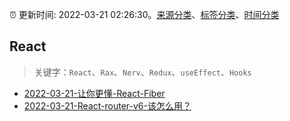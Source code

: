 :alarm_clock: 更新时间: 2022-03-21 02:26:30。[来源分类](../README.md)、[标签分类](../TAGS.md)、[时间分类](../TIMELINE.md)

## React


> 关键字：`React`、`Rax`、`Nerv`、`Redux`、`useEffect`、`Hooks`



- [2022-03-21-让你更懂-React-Fiber](https://toutiao.io/k/md9yxi3) 
- [2022-03-21-React-router-v6-该怎么用？](https://toutiao.io/k/7kplkca) 